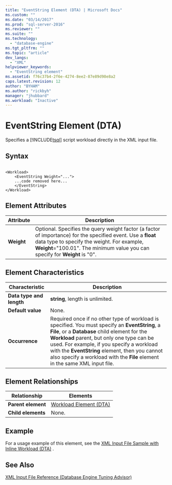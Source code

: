 ```yaml
---
title: "EventString Element (DTA) | Microsoft Docs"
ms.custom: ""
ms.date: "03/14/2017"
ms.prod: "sql-server-2016"
ms.reviewer: ""
ms.suite: ""
ms.technology: 
  - "database-engine"
ms.tgt_pltfrm: ""
ms.topic: "article"
dev_langs: 
  - "XML"
helpviewer_keywords: 
  - "EventString element"
ms.assetid: f76c37b4-2f6e-4274-8ee2-87e89d98e8a2
caps.latest.revision: 12
author: "BYHAM"
ms.author: "rickbyh"
manager: "jhubbard"
ms.workload: "Inactive"
---
```

# EventString Element (DTA)
  Specifies a [!INCLUDE[tsql](../../includes/tsql-md.md)] script workload directly in the XML input file.  
  
## Syntax  
  
```  
  
<Workload>  
    <EventString Weight="...">  
    ...code removed here...  
    </EventString>  
</Workload>  
```  
  
## Element Attributes  
  
|Attribute|Description|  
|---------------|-----------------|  
|**Weight**|Optional. Specifies the query weight factor (a factor of importance) for the specified event. Use a **float** data type to specify the weight. For example, **Weight**="100.01". The minimum value you can specify for **Weight** is "0".|  
  
## Element Characteristics  
  
|Characteristic|Description|  
|--------------------|-----------------|  
|**Data type and length**|**string**, length is unlimited.|  
|**Default value**|None.|  
|**Occurrence**|Required once if no other type of workload is specified. You must specify an **EventString**, a **File**, or a **Database** child element for the **Workload** parent, but only one type can be used. For example, if you specify a workload with the **EventString** element, then you cannot also specify a workload with the **File** element in the same XML input file.|  
  
## Element Relationships  
  
|Relationship|Elements|  
|------------------|--------------|  
|**Parent element**|[Workload Element &#40;DTA&#41;](../../tools/dta/workload-element-dta.md)|  
|**Child elements**|None.|  
  
## Example  
 For a usage example of this element, see the [XML Input File Sample with Inline Workload &#40;DTA&#41;](../../tools/dta/xml-input-file-sample-with-inline-workload-dta.md) .  
  
## See Also  
 [XML Input File Reference &#40;Database Engine Tuning Advisor&#41;](../../tools/dta/xml-input-file-reference-database-engine-tuning-advisor.md)  
  
  
